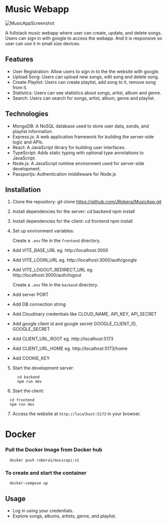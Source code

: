 # Music Webapp

![MusicAppScreenshot](https://github.com/JRobera/MusicApp/assets/90910570/d0029667-0fac-490f-b23a-24104eb4f1b4)

A fullstack music webapp where user can create, update, and delete songs. Users can sign in with google to access the webapp. 
And it is responsive so user can use it in small size devices.
## Features

- User Registration: Allow users to sign in to the the website with google.
- Upload Song: Users can upload new songs, edit song and delete song.
- Create Playlist: Users can create playlist, add song to it, remove song from it.
- Statistics: Users can see statistics about songs, artist, album and genre.
- Search: Users can search for songs, artist, album, genre and playlist.

## Technologies

- MongoDB: A NoSQL database used to store user data, sonds, and playlist information.
- Express.js: A web application framework for building the server-side logic and APIs.
- React: A JavaScript library for building user interfaces.
- TypeScript: Adds static typing with optional type annotations to JavaScript.
- Node.js: A JavaScript runtime environment used for server-side development.
- Passportjs: Authentication middleware for Node.js

## Installation

1. Clone the repository:
   git clone https://github.com/JRobera/MusicApp.git
2. Install dependencies for the server:
   cd backend
   npm install
3. Install dependencies for the client:
   cd frontend
   npm install
4. Set up environment variables:

     Create a `.env` file in the `frontend` directory.
- Add VITE_BASE_URL eg. http://localhost:3000
- Add VITE_LOGIN_URL eg. http://localhost:3000/auth/google
- Add VITE_LOGOUT_REDIRECT_URL eg. http://localhost:3000/auth/logout

     Create a `.env` file in the `backend` directory.
- Add server PORT
- Add DB connection string
- Add Cloudinary credentials like CLOUD_NAME, API_KEY, API_SECRET
- Add google client id and google secret GOOGLE_CLIENT_ID, GOOGLE_SECRET
- Add CLIENT_URL_ROOT eg. http://localhost:5173
- Add CLIENT_URL_HOME eg. http://localhost:5173/home
- Add COOKIE_KEY
  

5. Start the development server:
   ```
     cd backend
     npm run dev
   ```
7. Start the client:
  ```
    cd frontend
    npm run dev
  ```
7. Access the website at `http://localhost:5173` in your browser.

# Docker
### Pull the Docker Image from Docker hub
```
  docker push robera1/musicapi:v1
```
### To create and start the container
```
  docker-compose up
```  
## Usage

- Log in using your credentials.
- Explore songs, albums, artists, genre, and playlist.

